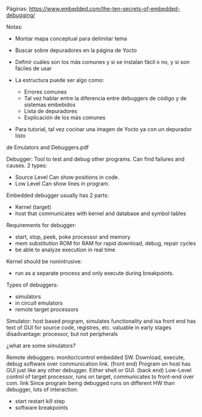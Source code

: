 Páginas:
https://www.embedded.com/the-ten-secrets-of-embedded-debugging/

Notas:

- Montar mapa conceptual para delimitar tema
- Buscar sobre depuradores en la página de Yocto
- Definir cuáles son los más comunes y si se instalan fácil o no, y si son fáciles de usar
- La estructura puede ser algo como:
  - Errores comunes
  - Tal vez hablar entre la diferencia entre debuggers de código y de sistemas embebidos
  - Lista de depuradores
  - Explicación de los más comunes

- Para tutorial, tal vez cocinar una imagen de Yocto ya con un depurador listo

de Emulators and Debuggers.pdf

Debugger:
Tool to test and debug other programs.
Can find failures and causes.
2 types:
  - Source Level
    Can show positions in code.
  - Low Level
    Can show lines in program.

Embedded debugger usually has 2 parts:
- Kernel (target)
- host that communicates with kernel and database and symbol tables

Requirements for debugger:
- start, stop, peek, poke processor and memory
- mem substitution ROM for RAM for rapid download, debug, repair cycles
- be able to analyze execution in real time

Kernel should be nonintrusive:
- run as a separate process and only execute during breakpoints.

Types of debuggers:
  - simulators
  - in circuit emulators
  - remote target processors

Simulator:
  host based program, simulates functionality and isa
  front end has text of GUI for source code, registres, etc.
  valuable in early stages
  disadvantage: processor, but not peripherals

  ¿what are some simulators?

Remote debuggers:
  monitor/control embedded SW. Download, execute, debug software over communication link.
  (front end) Program on host has GUI just like any other debugger. Either shell or GUI.
  (back end) Low-Level control of target processor, runs on target, communicates to front-end over com. link
  Since program being debugged runs on different HW than debugger, lots of interaction:
  - start restart kill step
  - software breakpoints